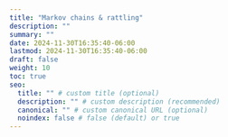 ```yaml
---
title: "Markov chains & rattling"
description: ""
summary: ""
date: 2024-11-30T16:35:40-06:00
lastmod: 2024-11-30T16:35:40-06:00
draft: false
weight: 10
toc: true
seo:
  title: "" # custom title (optional)
  description: "" # custom description (recommended)
  canonical: "" # custom canonical URL (optional)
  noindex: false # false (default) or true
---
```

